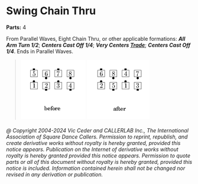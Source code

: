 
# Swing Chain Thru
**Parts:** 4  

From Parallel Waves, Eight
Chain Thru, or other applicable formations:
***All Arm Turn 1/2***;
***Centers Cast Off 1/4***;
***Very Centers [Trade](../b2/trade.md)***;
***Centers Cast Off 1/4***.
Ends in Parallel Waves.

> 
> ![alt](swing_chain_thru-1.png)
> ![alt](swing_chain_thru-2.png)
> 

###### @ Copyright 2004-2024 Vic Ceder and CALLERLAB Inc., The International Association of Square Dance Callers. Permission to reprint, republish, and create derivative works without royalty is hereby granted, provided this notice appears. Publication on the Internet of derivative works without royalty is hereby granted provided this notice appears. Permission to quote parts or all of this document without royalty is hereby granted, provided this notice is included. Information contained herein shall not be changed nor revised in any derivation or publication.
